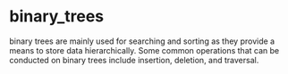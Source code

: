 # binary_trees
binary trees are mainly used for searching and sorting as they provide a means to store data hierarchically. Some common operations that can be conducted on binary trees include insertion, deletion, and traversal.
